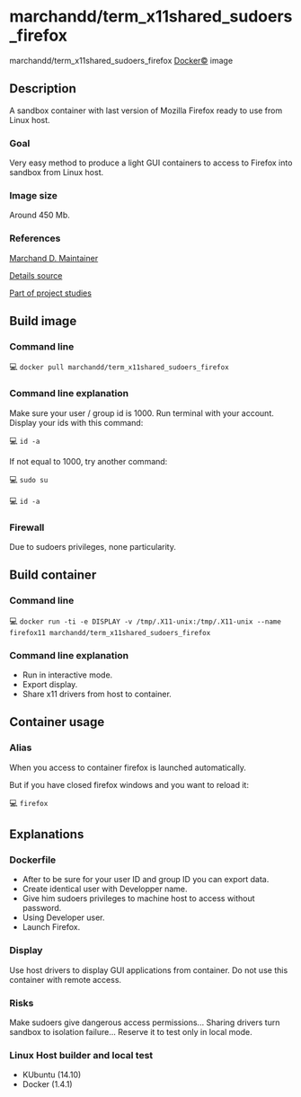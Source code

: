# marchandd/term_x11shared_sudoers_firefox

marchandd/term_x11shared_sudoers_firefox [Docker:copyright:](https://docs.docker.com/ "Docker") image

## Description

A sandbox container with last version of Mozilla Firefox ready to use from Linux host.

### Goal

Very easy method to produce a light GUI containers to access to Firefox into sandbox from Linux host.

### Image size

Around 450 Mb.

### References

[Marchand D. Maintainer](https://github.com/marchandd/ "Maintainer")

[Details source](https://github.com/marchandd/term_x11shared_sudoers_firefox/ "Details")

[Part of project studies](https://github.com/marchandd/docker_index/ "References")

## Build image

### Command line

:computer: `docker pull marchandd/term_x11shared_sudoers_firefox`

### Command line explanation

Make sure your user / group id is 1000.
Run terminal with your account. Display your ids with this command:

:computer: `id -a`

If not equal to 1000, try another command:

:computer: `sudo su`

:computer: `id -a`

### Firewall

Due to sudoers privileges, none particularity.

## Build container

### Command line

:computer: `docker run -ti -e DISPLAY -v /tmp/.X11-unix:/tmp/.X11-unix --name firefox11 marchandd/term_x11shared_sudoers_firefox`

### Command line explanation

- Run in interactive mode.
- Export display.
- Share x11 drivers from host to container.

## Container usage

### Alias

When you access to container firefox is launched automatically.

But if you have closed firefox windows and you want to reload it:

:computer: `firefox`

## Explanations

### Dockerfile

- After to be sure for your user ID and group ID you can export data.
- Create identical user with Developper name.
- Give him sudoers privileges to machine host to access without password.
- Using Developer user.
- Launch Firefox.

### Display

Use host drivers to display GUI applications from container.
Do not use this container with remote access.

### Risks

Make sudoers give dangerous access permissions...
Sharing drivers turn sandbox to isolation failure...
Reserve it to test only in local mode.

### Linux Host builder and local test

- KUbuntu (14.10)
- Docker (1.4.1)
